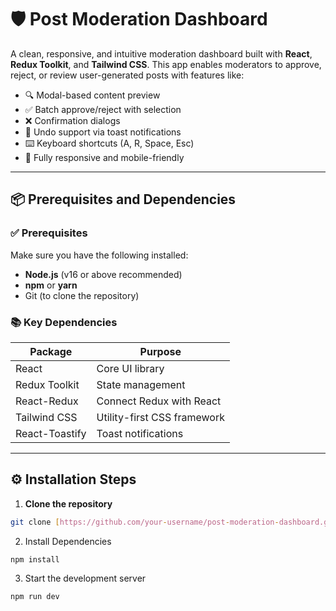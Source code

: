 # 🛡️ Post Moderation Dashboard

A clean, responsive, and intuitive moderation dashboard built with **React**, **Redux Toolkit**, and **Tailwind CSS**. This app enables moderators to approve, reject, or review user-generated posts with features like:

- 🔍 Modal-based content preview
- ✅ Batch approve/reject with selection
- ❌ Confirmation dialogs
- 🔁 Undo support via toast notifications
- ⌨️ Keyboard shortcuts (A, R, Space, Esc)
- 📱 Fully responsive and mobile-friendly

---

## 📦 Prerequisites and Dependencies

### ✅ Prerequisites

Make sure you have the following installed:

- **Node.js** (v16 or above recommended)
- **npm** or **yarn**
- Git (to clone the repository)

### 📚 Key Dependencies

| Package           | Purpose                            |
|-------------------|------------------------------------|
| React             | Core UI library                    |
| Redux Toolkit     | State management                   |
| React-Redux       | Connect Redux with React           |
| Tailwind CSS      | Utility-first CSS framework        |
| React-Toastify    | Toast notifications                |

---

## ⚙️ Installation Steps

1. **Clone the repository**

```bash
git clone [https://github.com/your-username/post-moderation-dashboard.git](https://github.com/SaudagarSahil/Post-Moderation-Queue-Interface.git)
```

2. Install Dependencies
```bash
npm install
```

3. Start the development server
```bash
npm run dev
```

